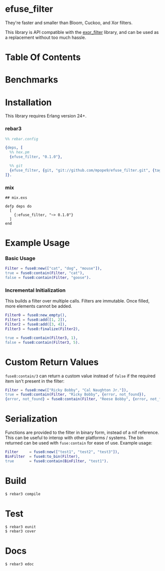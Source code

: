 efuse_filter
====

They're faster and smaller than Bloom, Cuckoo, and Xor filters.

This library is API compatible with the [exor_filter](https://github.com/mpope9/exor_filter) library, and can be used as a replacement without too much hassle.

Table Of Contents
====

Benchmarks
====

Installation
====

This library requires Erlang version 24+.

### rebar3
```erlang
%% rebar.config

{deps, [
  %% hex.pm
  {efuse_filter, "0.1.0"},

  %% git
  {efuse_filter, {git, "git://github.com/mpope9/efuse_filter.git", {tag, "0.1.0"}}}
]}.
```

### mix
```
## mix.exs

defp deps do
  [
    {:efuse_filter, "~> 0.1.0"}
  ]
end
```

Example Usage
====

### Basic Usage
```erlang
Filter = fuse8:new(["cat", "dog", "mouse"]),
true = fuse8:contain(Filter, "cat"),
false = fuse8:contain(Filter, "goose").
```

### Incremental Initialization
This builds a filter over multiple calls. Filters are immutable. Once filled, more elements cannot be added.
```erlang
Filter0 = fuse8:new_empty(),
Filter1 = fuse8:add([1, 2]),
Filter2 = fuse8:add([3, 4]),
Filter3 = fuse8:finalize(Filter2),

true = fuse8:contain(Filter3, 1),
false = fuse8:contain(Filter3, 5).
```

Custom Return Values
====
`fuse8:contain/3` can return a custom value instead of `false` if the required item isn't present in the filter:

```erlang
Filter = fuse8:new(["Ricky Bobby", "Cal Naughton Jr."]),
true = fuse8:contain(Filter, "Ricky Bobby", {error, not_found}),
{error, not_found} = fuse8:contain(Filter, "Reese Bobby", {error, not_found}).
```

Serialization
====
Functions are provided to the filter in binary form, instead of a nif reference. This can be useful to interop with other platforms / systems. The bin returned can be used with `fuse:contain` for ease of use. Example usage:

```erlang
Filter     = fuse8:new(["test1", "test2", "test3"]),
BinFilter  = fuse8:to_bin(Filter),
true       = fuse8:contain(BinFilter, "test1").
```

Build
====

```bash
$ rebar3 compile
```

Test
====

```bash
$ rebar3 eunit
$ rebar3 cover
```

Docs
====

```
$ rebar3 edoc
```
